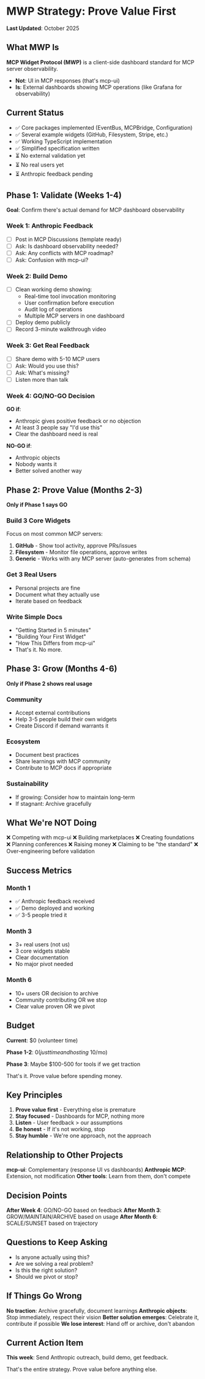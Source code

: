 # MWP Strategy: Prove Value First

**Last Updated**: October 2025

## What MWP Is

**MCP Widget Protocol (MWP)** is a client-side dashboard standard for MCP server observability.

- **Not**: UI in MCP responses (that's mcp-ui)
- **Is**: External dashboards showing MCP operations (like Grafana for observability)

## Current Status

- ✅ Core packages implemented (EventBus, MCPBridge, Configuration)
- ✅ Several example widgets (GitHub, Filesystem, Stripe, etc.)
- ✅ Working TypeScript implementation
- ✅ Simplified specification written
- ⏳ No external validation yet
- ⏳ No real users yet
- ⏳ Anthropic feedback pending

## Phase 1: Validate (Weeks 1-4)

**Goal**: Confirm there's actual demand for MCP dashboard observability

### Week 1: Anthropic Feedback
- [ ] Post in MCP Discussions (template ready)
- [ ] Ask: Is dashboard observability needed?
- [ ] Ask: Any conflicts with MCP roadmap?
- [ ] Ask: Confusion with mcp-ui?

### Week 2: Build Demo
- [ ] Clean working demo showing:
  - Real-time tool invocation monitoring
  - User confirmation before execution
  - Audit log of operations
  - Multiple MCP servers in one dashboard
- [ ] Deploy demo publicly
- [ ] Record 3-minute walkthrough video

### Week 3: Get Real Feedback
- [ ] Share demo with 5-10 MCP users
- [ ] Ask: Would you use this?
- [ ] Ask: What's missing?
- [ ] Listen more than talk

### Week 4: GO/NO-GO Decision

**GO if**:
- Anthropic gives positive feedback or no objection
- At least 3 people say "I'd use this"
- Clear the dashboard need is real

**NO-GO if**:
- Anthropic objects
- Nobody wants it
- Better solved another way

## Phase 2: Prove Value (Months 2-3)

**Only if Phase 1 says GO**

### Build 3 Core Widgets
Focus on most common MCP servers:
1. **GitHub** - Show tool activity, approve PRs/issues
2. **Filesystem** - Monitor file operations, approve writes
3. **Generic** - Works with any MCP server (auto-generates from schema)

### Get 3 Real Users
- Personal projects are fine
- Document what they actually use
- Iterate based on feedback

### Write Simple Docs
- "Getting Started in 5 minutes"
- "Building Your First Widget"
- "How This Differs from mcp-ui"
- That's it. No more.

## Phase 3: Grow (Months 4-6)

**Only if Phase 2 shows real usage**

### Community
- Accept external contributions
- Help 3-5 people build their own widgets
- Create Discord if demand warrants it

### Ecosystem
- Document best practices
- Share learnings with MCP community
- Contribute to MCP docs if appropriate

### Sustainability
- If growing: Consider how to maintain long-term
- If stagnant: Archive gracefully

## What We're NOT Doing

❌ Competing with mcp-ui
❌ Building marketplaces
❌ Creating foundations
❌ Planning conferences
❌ Raising money
❌ Claiming to be "the standard"
❌ Over-engineering before validation

## Success Metrics

### Month 1
- ✅ Anthropic feedback received
- ✅ Demo deployed and working
- ✅ 3-5 people tried it

### Month 3
- 3+ real users (not us)
- 3 core widgets stable
- Clear documentation
- No major pivot needed

### Month 6
- 10+ users OR decision to archive
- Community contributing OR we stop
- Clear value proven OR we pivot

## Budget

**Current**: $0 (volunteer time)

**Phase 1-2**: $0 (just time and hosting ~$10/mo)

**Phase 3**: Maybe $100-500 for tools if we get traction

That's it. Prove value before spending money.

## Key Principles

1. **Prove value first** - Everything else is premature
2. **Stay focused** - Dashboards for MCP, nothing more
3. **Listen** - User feedback > our assumptions
4. **Be honest** - If it's not working, stop
5. **Stay humble** - We're one approach, not the approach

## Relationship to Other Projects

**mcp-ui**: Complementary (response UI vs dashboards)
**Anthropic MCP**: Extension, not modification
**Other tools**: Learn from them, don't compete

## Decision Points

**After Week 4**: GO/NO-GO based on feedback
**After Month 3**: GROW/MAINTAIN/ARCHIVE based on usage
**After Month 6**: SCALE/SUNSET based on trajectory

## Questions to Keep Asking

- Is anyone actually using this?
- Are we solving a real problem?
- Is this the right solution?
- Should we pivot or stop?

## If Things Go Wrong

**No traction**: Archive gracefully, document learnings
**Anthropic objects**: Stop immediately, respect their vision
**Better solution emerges**: Celebrate it, contribute if possible
**We lose interest**: Hand off or archive, don't abandon

## Current Action Item

**This week**: Send Anthropic outreach, build demo, get feedback.

That's the entire strategy. Prove value before anything else.

